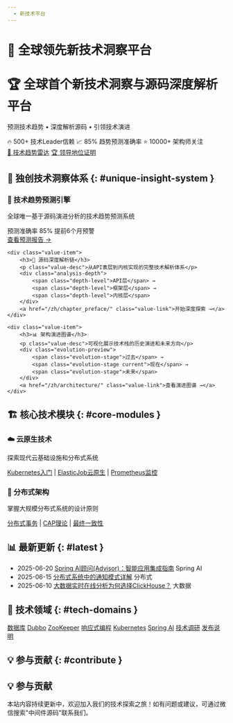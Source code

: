 ```yaml
---
  - 新技术平台
---
```


# 🚀 全球领先新技术洞察平台

<div class="leadership-banner" aria-label="平台领导地位">
  <div class="leadership-content">
    <h1 class="platform-title">🏆 全球首个新技术洞察与源码深度解析平台</h1>
    <p class="leadership-subtitle">预测技术趋势 • 深度解析源码 • 引领技术演进</p>
    <div class="trust-indicators">
      <span class="indicator">🔥 500+ 技术Leader信赖</span>
      <span class="indicator">📈 85% 趋势预测准确率</span>
      <span class="indicator">⭐ 10000+ 架构师关注</span>
    </div>
    <div class="hero-buttons">
      <a href="/zh/tech_radar/" class="md-button md-button--primary tech-radar-btn" title="查看技术雷达" aria-label="探索技术趋势雷达">🎯 技术趋势雷达</a>
      <a href="/zh/tech_leadership/" class="md-button leadership-btn" title="了解平台领导地位" aria-label="了解我们的技术领导地位">🏆 领导地位证明</a>
    </div>
  </div>
</div>

## 🎯 独创技术洞察体系 {: #unique-insight-system }

<div class="unique-value-grid">
    <div class="value-item primary-value">
        <h3>🔮 技术趋势预测引擎</h3>
        <p class="value-desc">全球唯一基于源码演进分析的技术趋势预测系统</p>
        <div class="value-metrics">
            <span class="metric">预测准确率 85%</span>
            <span class="metric">提前6个月预警</span>
        </div>
        <a href="/zh/tech_radar/" class="value-link">查看预测报告 →</a>
    </div>
    
    <div class="value-item">
        <h3>🔬 源码深度解析链</h3>
        <p class="value-desc">从API表层到内核实现的完整技术解析体系</p>
        <div class="analysis-depth">
            <span class="depth-level">API层</span> → 
            <span class="depth-level">框架层</span> → 
            <span class="depth-level">内核层</span>
        </div>
        <a href="/zh/chapter_preface/" class="value-link">开始深度探索 →</a>
    </div>
    
    <div class="value-item">
        <h3>📊 架构演进图谱</h3>
        <p class="value-desc">可视化展示技术栈的历史演进和未来方向</p>
        <div class="evolution-preview">
            <span class="evolution-stage">过去</span> → 
            <span class="evolution-stage current">现在</span> → 
            <span class="evolution-stage">未来</span>
        </div>
        <a href="/zh/architecture/" class="value-link">查看演进图谱 →</a>
    </div>
</div>

## 🏗️ 核心技术模块 {: #core-modules }

<div class="grid-container">
    <div class="grid-item">
        <h3>☁️ 云原生技术</h3>
        <p>探索现代云基础设施和分布式系统</p>
        <a href="/zh/chapter_kubernetes/1-index" title="了解Kubernetes基础" aria-label="Kubernetes入门与原理">Kubernetes入门</a> | 
        <a href="/zh/chapter_post/elasticjob_cloud" title="ElasticJob云原生实践" aria-label="ElasticJob云原生实践解析">ElasticJob云原生</a> | 
        <a href="/zh/chapter_post/prometheus" title="了解Prometheus监控" aria-label="Prometheus监控系统详解">Prometheus监控</a>
    </div>
    <div class="grid-item">
        <h3>🔄 分布式架构</h3>
        <p>掌握大规模分布式系统的设计原则</p>
        <a href="/zh/chapter_mysql/1-transaction-concept" title="了解分布式事务" aria-label="分布式事务基础概念">分布式事务</a> | 
        <a href="/zh/chapter_mysql/13-cap" title="学习CAP理论" aria-label="CAP理论详解">CAP理论</a> | 
        <a href="/zh/chapter_mysql/14-final-equals" title="了解最终一致性" aria-label="分布式系统最终一致性">最终一致性</a>
    </div>
</div>

## 📊 最新更新 {: #latest }

<div class="latest-articles">
    <ul>
        <li>
            <span class="article-date">2025-06-20</span>
            <a href="/zh/chapter_spring_ai/5-advisor" title="Spring AI顾问功能详解" aria-label="阅读Spring AI顾问文章">Spring AI顾问(Advisor)：智能应用集成指南</a>
            <span class="tag">Spring AI</span>
        </li>
        <li>
            <span class="article-date">2025-06-15</span>
            <a href="/zh/chapter_mysql/15-notify" title="了解通知模式" aria-label="阅读通知模式文章">分布式系统中的通知模式详解</a>
            <span class="tag">分布式</span>
        </li>
        <li>
            <span class="article-date">2025-06-10</span>
            <a href="/zh/chapter_post/clickhouse" title="ClickHouse数据库分析" aria-label="阅读ClickHouse文章">大数据实时在线分析为何选择ClickHouse？</a>
            <span class="tag">大数据</span>
        </li>
    </ul>
</div>

## 🧩 技术领域 {: #tech-domains }

<div class="tags-cloud">
    <a href="/zh/chapter_mysql/" class="tag-item" title="数据库相关文章" aria-label="浏览数据库相关文章">数据库</a>
    <a href="/zh/chapter_dubbo/" class="tag-item" title="Dubbo相关文章" aria-label="浏览Dubbo相关文章">Dubbo</a>
    <a href="/zh/chapter_zookeeper/" class="tag-item" title="ZooKeeper相关文章" aria-label="浏览ZooKeeper相关文章">ZooKeeper</a>
    <a href="/zh/chaptor_reactor/" class="tag-item" title="响应式编程相关文章" aria-label="浏览响应式编程相关文章">响应式编程</a>
    <a href="/zh/chapter_kubernetes/" class="tag-item" title="Kubernetes相关文章" aria-label="浏览Kubernetes相关文章">Kubernetes</a>
    <a href="/zh/chapter_spring_ai/" class="tag-item" title="Spring AI相关文章" aria-label="浏览Spring AI相关文章">Spring AI</a>
    <a href="/zh/chapter_post/" class="tag-item" title="技术调研文章" aria-label="浏览技术调研文章">技术调研</a>
    <a href="/zh/release_note/" class="tag-item" title="发布说明" aria-label="浏览发布说明">发布说明</a>
</div>

## 💡 参与贡献 {: #contribute }

<div class="cta-section">
    <h2>💡 参与贡献</h2>
    <p>本站内容持续更新中，欢迎加入我们的技术探索之旅！如有问题或建议，可通过微信搜索"中间件源码"联系我们。</p>
</div>
